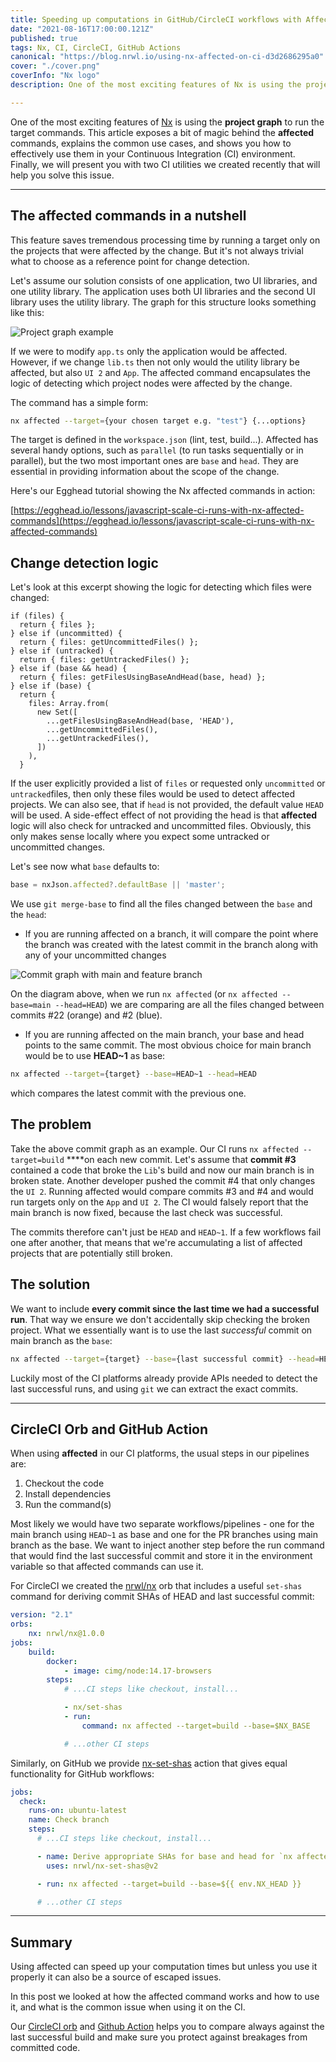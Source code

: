 ```yaml
---
title: Speeding up computations in GitHub/CircleCI workflows with Affected Commands
date: "2021-08-16T17:00:00.121Z"
published: true
tags: Nx, CI, CircleCI, GitHub Actions
canonical: "https://blog.nrwl.io/using-nx-affected-on-ci-d3d2686295a0"
cover: "./cover.png"
coverInfo: "Nx logo"
description: One of the most exciting features of Nx is using the project graph to run the target commands. This article exposes a bit of magic behind the affected commands, explains the common use cases, and shows you how to effectively use them in your CI environment.

---
```


One of the most exciting features of [Nx](https://nx.dev/) is using the **project graph** to run the target commands. This article exposes a bit of magic behind the **affected** commands, explains the common use cases, and shows you how to effectively use them in your Continuous Integration (CI) environment. Finally, we will present you with two CI utilities we created recently that will help you solve this issue.

---

## The affected commands in a nutshell

This feature saves tremendous processing time by running a target only on the projects that were affected by the change. But it's not always trivial what to choose as a reference point for change detection.

Let's assume our solution consists of one application, two UI libraries, and one utility library. The application uses both UI libraries and the second UI library uses the utility library. The graph for this structure looks something like this:

![Project graph example](affected-2021-08-03-1138.png)

If we were to modify `app.ts` only the application would be affected. However, if we change `lib.ts` then not only would the utility library be affected, but also `UI 2` and `App`. The affected command encapsulates the logic of detecting which project nodes were affected by the change.

The command has a simple form:

```bash
nx affected --target={your chosen target e.g. "test"} {...options}
```

The target is defined in the `workspace.json` (lint, test, build...). Affected has several handy options, such as `parallel` (to run tasks sequentially or in parallel), but the two most important ones are `base` and `head`. They are essential in providing information about the scope of the change. 

Here's our Egghead tutorial showing the Nx affected commands in action:

[https://egghead.io/lessons/javascript-scale-ci-runs-with-nx-affected-commands](https://egghead.io/lessons/javascript-scale-ci-runs-with-nx-affected-commands)

## Change detection logic

Let's look at this excerpt showing the logic for detecting which files were changed:

```tsx
if (files) {
  return { files };
} else if (uncommitted) {
  return { files: getUncommittedFiles() };
} else if (untracked) {
  return { files: getUntrackedFiles() };
} else if (base && head) {
  return { files: getFilesUsingBaseAndHead(base, head) };
} else if (base) {
  return {
    files: Array.from(
      new Set([
        ...getFilesUsingBaseAndHead(base, 'HEAD'),
        ...getUncommittedFiles(),
        ...getUntrackedFiles(),
      ])
    ),
  }
```

If the user explicitly provided a list of `files` or requested only `uncommitted` or `untracked`files, then only these files would be used to detect affected projects. We can also see, that if `head` is not provided, the default value `HEAD` will be used. A side-effect effect of not providing the head is that **affected** logic will also check for untracked and uncommitted files. Obviously, this only makes sense locally where you expect some untracked or uncommitted changes.

  
Let's see now what `base` defaults to:

```jsx
base = nxJson.affected?.defaultBase || 'master';
```

We use `git merge-base` to find all the files changed between the `base` and the `head`:

- If you are running affected on a branch, it will compare the point where the branch was created with the latest commit in the branch along with any of your uncommitted changes

![Commit graph with main and feature branch](affected-2021-08-03-1137.png)

On the diagram above, when we run `nx affected` (or `nx affected --base=main --head=HEAD`) we are comparing are all the files changed between commits #22 (orange) and #2 (blue). 

- If you are running affected on the main branch, your base and head points to the same commit. The most obvious choice for main branch would be to use **HEAD~1** as base:

```bash
nx affected --target={target} --base=HEAD~1 --head=HEAD
```

which compares the latest commit with the previous one.

## The problem

Take the above commit graph as an example. Our CI runs `nx affected --target=build` ****on each new commit. Let's assume that **commit #3** contained a code that broke the `Lib`'s build and now our main branch is in broken state. Another developer pushed the commit #4 that only changes the `UI 2`. Running affected would compare commits #3 and #4 and would run targets only on the `App` and `UI 2`. The CI would falsely report that the main branch is now fixed, because the last check was successful. 

The commits therefore can't just be `HEAD` and `HEAD~1`. If a few workflows fail one after another, that means that we're accumulating a list of affected projects that are potentially still broken. 

## The solution

We want to include **every commit since the last time we had a successful run**. That way we ensure we don't accidentally skip checking the broken project. What we essentially want is to use the last *successful* commit on main branch as the `base`:

```bash
nx affected --target={target} --base={last successful commit} --head=HEAD
```

Luckily most of the CI platforms already provide APIs needed to detect the last successful runs, and using `git` we can extract the exact commits.

---

## CircleCI Orb and GitHub Action

When using **affected** in our CI platforms, the usual steps in our pipelines are:

1. Checkout the code
2. Install dependencies
3. Run the command(s)

Most likely we would have two separate workflows/pipelines - one for the main branch using `HEAD~1` as base and one for the PR branches using main branch as the base. We want to inject another step before the run command that would find the last successful commit and store it in the environment variable so that affected commands can use it.

For CircleCI we created the [nrwl/nx](https://circleci.com/developer/orbs/orb/nrwl/nx) orb that includes a useful `set-shas` command for deriving commit SHAs of HEAD and last successful commit:

```yaml
version: "2.1"
orbs:
    nx: nrwl/nx@1.0.0
jobs:
    build:
        docker:
            - image: cimg/node:14.17-browsers
        steps:
            # ...CI steps like checkout, install...

            - nx/set-shas
            - run:
                command: nx affected --target=build --base=$NX_BASE

            # ...other CI steps
```

Similarly, on GitHub we provide [nx-set-shas](https://github.com/marketplace/actions/nx-set-shas) action that gives equal functionality for GitHub workflows:

```yaml
jobs:
  check:
    runs-on: ubuntu-latest
    name: Check branch
    steps:
      # ...CI steps like checkout, install...

      - name: Derive appropriate SHAs for base and head for `nx affected` commands
        uses: nrwl/nx-set-shas@v2

      - run: nx affected --target=build --base=${{ env.NX_HEAD }}

      # ...other CI steps
```

---

## Summary

Using affected can speed up your computation times but unless you use it properly it can also be a source of escaped issues.

In this post we looked at how the affected command works and how to use it, and what is the common issue when using it on the CI. 

Our [CircleCI orb](https://circleci.com/developer/orbs/orb/nrwl/nx) and [Github Action](https://github.com/marketplace/actions/nx-set-shas) helps you to compare always against the last successful build and make sure you protect against breakages from committed code.
